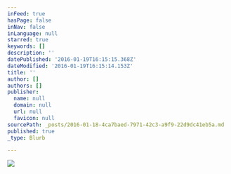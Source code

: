 ```yaml
---
inFeed: true
hasPage: false
inNav: false
inLanguage: null
starred: true
keywords: []
description: ''
datePublished: '2016-01-19T16:15:15.368Z'
dateModified: '2016-01-19T16:15:14.153Z'
title: ''
author: []
authors: []
publisher:
  name: null
  domain: null
  url: null
  favicon: null
sourcePath: _posts/2016-01-18-4ca7baed-7971-42c3-a9f9-22d9dc41eb5a.md
published: true
_type: Blurb

---
```

![](https://the-grid-user-content.s3-us-west-2.amazonaws.com/23a94ed2-f513-4c6c-a3b3-c02f442edf77.jpg)
